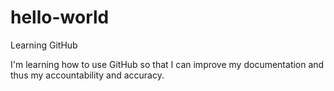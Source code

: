 # hello-world
Learning GitHub

I'm learning how to use GitHub so that I can improve my documentation and thus my accountability and accuracy.
